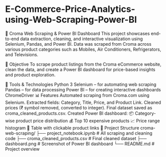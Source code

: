 # E-Commerce-Price-Analytics-using-Web-Scraping-Power-BI
🛒 Croma Web Scraping & Power BI Dashboard
This project showcases end-to-end data extraction, cleaning, and interactive visualization using Selenium, Pandas, and Power BI. Data was scraped from Croma across various product categories such as Mobiles, Air Conditioners, Refrigerators, and Televisions.

📌 Objective
To scrape product listings from the Croma eCommerce website, clean the data, and create a Power BI dashboard for price-based insights and product exploration.

🚀 Tools & Technologies
Python 3
Selenium – for automating web scraping
Pandas – for data processing
Power BI – for creating interactive dashboards
ChromeDriver
📊 Features
Automated scraping from Croma.com using Selenium.
Extracted fields: Category, Title, Price, and Product Link.
Cleaned prices (₹ symbol removed, converted to integer).
Final dataset saved as croma_cleaned_products.csv.
Created Power BI dashboard:
📦 Category-wise product price distribution
💰 Top 10 expensive products
📈 Price range histogram
🔗 Table with clickable product links
📂 Project Structure
croma-web-scraping/
├── project_notebook.ipynb       # All scraping and cleaning code
├── croma_cleaned_products.csv   # Final cleaned dataset
├── dashboard.png                # Screenshot of Power BI dashboard
└── README.md                    # Project overview
